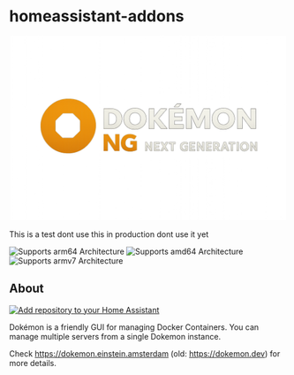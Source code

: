 # homeassistant-addons
<div align="center">
  <img alt="Dokémon (Dokemon) Logo" src="https://raw.githubusercontent.com/dokemon-ng/.github/refs/heads/main/dokemon-logo.png" width="500">
</div>

This is a test dont use this in production dont use it yet

![Supports arm64 Architecture][arm64-shield] ![Supports amd64 Architecture][amd64-shield] ![Supports armv7 Architecture][armv7-shield]


## About

[![Add repository to your Home Assistant][repository-badge]][repository-url]



[arm64-shield]: https://img.shields.io/badge/arm64-yes-green.svg
[amd64-shield]: https://img.shields.io/badge/amd64-yes-green.svg
[armv7-shield]: https://img.shields.io/badge/armv7-yes-green.svg
[repository-badge]: https://img.shields.io/badge/Add%20repository%20to%20my-Home%20Assistant-41BDF5?logo=home-assistant&style=for-the-badge
[repository-url]: https://my.home-assistant.io/redirect/supervisor_add_addon_repository/?repository_url=https%3A%2F%2Fgithub.com%2Fdokemon-ng%2Fhomeassistant-addons
[mit]: https://img.shields.io/badge/MIT-green?style=for-the-badge

Dokémon is a friendly GUI for managing Docker Containers. You can manage multiple servers from a single Dokemon instance.

Check https://dokemon.einstein.amsterdam (old: https://dokemon.dev) for more details.

